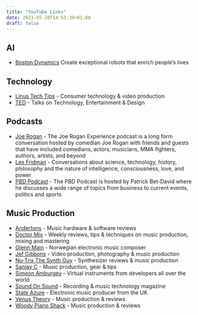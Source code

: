 ```yaml
---
title: "YouTube Links"
date: 2023-05-20T14:53:39+01:00
draft: false
---
```


## AI
* [Boston Dynamics](https://www.youtube.com/@BostonDynamics) Create exceptional robots that enrich people’s lives

## Technology
* [Linus Tech Tips](https://www.youtube.com/@LinusTechTips) - Consumer technology & video production
* [TED](https://www.youtube.com/@TED) - Talks on Technology, Entertainment & Design

## Podcasts
* [Joe Rogan](https://open.spotify.com/show/4rOoJ6Egrf8K2IrywzwOMk) - The Joe Rogan Experience podcast is a long form conversation hosted by comedian Joe Rogan with friends and guests that have included comedians, actors, musicians, MMA fighters, authors, artists, and beyond
* [Lex Fridman](https://www.youtube.com/@lexfridman) - Conversations about science, technology, history, philosophy and the nature of intelligence, consciousness, love, and power
* [PBD Podcast](https://www.youtube.com/@PBDPodcast) - The PBD Podcast is hosted by Patrick Bet-David where he discusses a wide range of topics from business to current events, politics and sports

## Music Production
* [Andertons](https://www.youtube.com/@AndertonsKeyboardDept) - Music hardware & software reviews
* [Doctor Mix](https://www.youtube.com/@Doctormix) - Weekly reviews, tips & techniques on music production, mixing and mastering
* [Glenn Main](https://www.youtube.com/channel/UCVUvMnJP25iVLn8ixbiWOuA) - Norwegian electronic music composer
* [Jef Gibbons](https://www.youtube.com/@jefgibbons) - Video production, photography & music production
* [Nu-Trix The Synth Guy](https://www.youtube.com/channel/UCgHC3J__UPXEcJOqC089Nnw) - Synthesizer reviews & music production
* [Sanjay C](https://www.youtube.com/@SanjayC) - Music production, gear & tips
* [Simeon Amburgey](https://www.youtube.com/@PraiseTracks) - Virtual instruments from developers all over the world
* [Sound On Sound](https://www.youtube.com/@soundonsound/) - Recording & music technology magazine
* [State Azure](https://www.youtube.com/channel/UClKIjbgtWGzHtXhBDS_I0pg) - Electronic music producer from the UK
* [Venus Theory](https://www.youtube.com/@VenusTheory) - Music production & reviews
* [Woody Piano Shack](https://www.youtube.com/@WoodyPianoShack) - Music production & reviews
